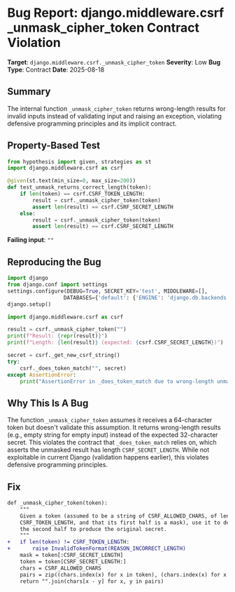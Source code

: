 # Bug Report: django.middleware.csrf _unmask_cipher_token Contract Violation

**Target**: `django.middleware.csrf._unmask_cipher_token`
**Severity**: Low
**Bug Type**: Contract
**Date**: 2025-08-18

## Summary

The internal function `_unmask_cipher_token` returns wrong-length results for invalid inputs instead of validating input and raising an exception, violating defensive programming principles and its implicit contract.

## Property-Based Test

```python
from hypothesis import given, strategies as st
import django.middleware.csrf as csrf

@given(st.text(min_size=0, max_size=200))
def test_unmask_returns_correct_length(token):
    if len(token) == csrf.CSRF_TOKEN_LENGTH:
        result = csrf._unmask_cipher_token(token)
        assert len(result) == csrf.CSRF_SECRET_LENGTH
    else:
        result = csrf._unmask_cipher_token(token)
        assert len(result) == csrf.CSRF_SECRET_LENGTH
```

**Failing input**: `""`

## Reproducing the Bug

```python
import django
from django.conf import settings
settings.configure(DEBUG=True, SECRET_KEY='test', MIDDLEWARE=[], 
                  DATABASES={'default': {'ENGINE': 'django.db.backends.sqlite3', 'NAME': ':memory:'}})
django.setup()

import django.middleware.csrf as csrf

result = csrf._unmask_cipher_token("")
print(f"Result: {repr(result)}")
print(f"Length: {len(result)} (expected: {csrf.CSRF_SECRET_LENGTH})")

secret = csrf._get_new_csrf_string()
try:
    csrf._does_token_match("", secret)
except AssertionError:
    print("AssertionError in _does_token_match due to wrong-length unmask result")
```

## Why This Is A Bug

The function `_unmask_cipher_token` assumes it receives a 64-character token but doesn't validate this assumption. It returns wrong-length results (e.g., empty string for empty input) instead of the expected 32-character secret. This violates the contract that `_does_token_match` relies on, which asserts the unmasked result has length `CSRF_SECRET_LENGTH`. While not exploitable in current Django (validation happens earlier), this violates defensive programming principles.

## Fix

```diff
def _unmask_cipher_token(token):
    """
    Given a token (assumed to be a string of CSRF_ALLOWED_CHARS, of length
    CSRF_TOKEN_LENGTH, and that its first half is a mask), use it to decrypt
    the second half to produce the original secret.
    """
+   if len(token) != CSRF_TOKEN_LENGTH:
+       raise InvalidTokenFormat(REASON_INCORRECT_LENGTH)
    mask = token[:CSRF_SECRET_LENGTH]
    token = token[CSRF_SECRET_LENGTH:]
    chars = CSRF_ALLOWED_CHARS
    pairs = zip((chars.index(x) for x in token), (chars.index(x) for x in mask))
    return "".join(chars[x - y] for x, y in pairs)
```